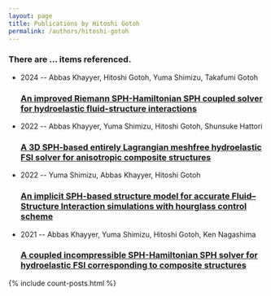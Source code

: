```yaml
---
layout: page
title: Publications by Hitoshi Gotoh
permalink: /authors/hitoshi-gotoh
---
```


<h3 id="number-posts">There are ... items referenced.</h3>
<ul class="post-list">
<li><span class='post-meta'>2024 -- Abbas Khayyer, Hitoshi Gotoh, Yuma Shimizu, Takafumi Gotoh</span><h3><a class='post-link' href="{{ site.baseurl }}/an-improved-riemann-sph-hamiltonian-sph-coupled-solver-for-hydroelastic-fluid-structure-interactions">An improved Riemann SPH-Hamiltonian SPH coupled solver for hydroelastic fluid-structure interactions</a></h3></li>
<li><span class='post-meta'>2022 -- Abbas Khayyer, Yuma Shimizu, Hitoshi Gotoh, Shunsuke Hattori</span><h3><a class='post-link' href="{{ site.baseurl }}/a-3d-sph-based-entirely-lagrangian-meshfree-hydroelastic-fsi-solver-for-anisotropic-composite-structures">A 3D SPH-based entirely Lagrangian meshfree hydroelastic FSI solver for anisotropic composite structures</a></h3></li>
<li><span class='post-meta'>2022 -- Yuma Shimizu, Abbas Khayyer, Hitoshi Gotoh</span><h3><a class='post-link' href="{{ site.baseurl }}/an-implicit-sph-based-structure-model-for-accurate-fluid-structure-interaction-simulations-with-hourglass-control-scheme">An implicit SPH-based structure model for accurate Fluid–Structure Interaction simulations with hourglass control scheme</a></h3></li>
<li><span class='post-meta'>2021 -- Abbas Khayyer, Yuma Shimizu, Hitoshi Gotoh, Ken Nagashima</span><h3><a class='post-link' href="{{ site.baseurl }}/a-coupled-incompressible-sph-hamiltonian-sph-solver-for-hydroelastic-fsi-corresponding-to-composite-structures">A coupled incompressible SPH-Hamiltonian SPH solver for hydroelastic FSI corresponding to composite structures</a></h3></li>

</ul>
{% include count-posts.html %}
